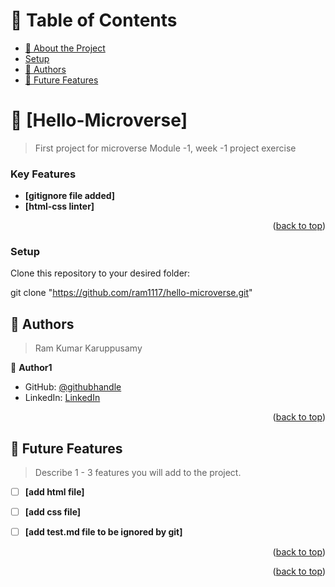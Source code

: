 <a name="readme-top"></a>


# 📗 Table of Contents

- [📖 About the Project](#about-project)
- [Setup](#setup)
- [👥 Authors](#authors)
- [🔭 Future Features](#future-features)


# 📖 [Hello-Microverse] <a name="about-project"></a>

> First project for microverse Module -1, week -1 project exercise


### Key Features <a name="key-features"></a>

- **[gitignore file added]**
- **[html-css linter]**

<p align="right">(<a href="#readme-top">back to top</a>)</p>

### Setup
Clone this repository to your desired folder:

git clone "https://github.com/ram1117/hello-microverse.git"

## 👥 Authors <a name="authors"></a>

> Ram Kumar Karuppusamy

👤 **Author1**

- GitHub: [@githubhandle](https://github.com/ram1117)
- LinkedIn: [LinkedIn](https://linkedin.com/in/linkedinhandle)


<p align="right">(<a href="#readme-top">back to top</a>)</p>

<!-- FUTURE FEATURES -->

## 🔭 Future Features <a name="future-features"></a>

> Describe 1 - 3 features you will add to the project.

- [ ] **[add html file]**
- [ ] **[add css file]**
- [ ] **[add test.md file to be ignored by git]**


<p align="right">(<a href="#readme-top">back to top</a>)</p>
<p align="right">(<a href="#readme-top">back to top</a>)</p>
